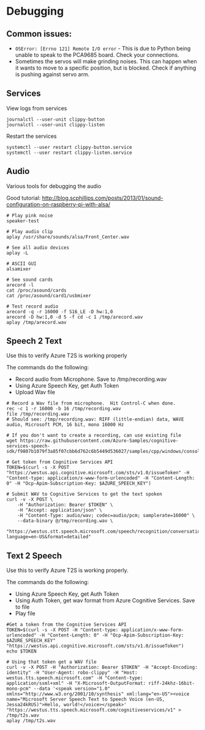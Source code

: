 # Debugging

## Common issues:

* `OSError: [Errno 121] Remote I/O error` - This is due to Python being unable to speak to the PCA9685 board.  Check your connections.
* Sometimes the servos will make grinding noises.   This can happen when it wants to move to a specific position, but is blocked.  Check if anything is pushing against servo arm.

## Services

View logs from services

```shell
journalctl --user-unit clippy-button
journalctl --user-unit clippy-listen
```

Restart the services

```shell
systemctl --user restart clippy-button.service
systemctl --user restart clippy-listen.service
```

## Audio

Various tools for debugging the audio

Good tutorial:  http://blog.scphillips.com/posts/2013/01/sound-configuration-on-raspberry-pi-with-alsa/

```
# Play pink noise
speaker-test

# Play audio clip
aplay /usr/share/sounds/alsa/Front_Center.wav

# See all audio devices
aplay -L

# ASCII GUI
alsamixer

# See sound cards
arecord -l
cat /proc/asound/cards
cat /proc/asound/card1/usbmixer

# Test record audio
arecord -q -r 16000 -f S16_LE -D hw:1,0
arecord -D hw:1,0 -d 5 -f cd -c 1 /tmp/arecord.wav
aplay /tmp/arecord.wav
```

## Speech 2 Text

Use this to verify Azure T2S is working properly

The commands do the following:

* Record audio from Microphone.  Save to /tmp/recording.wav
* Using Azure Speech Key, get Auth Token
* Upload Wav file

```shell
# Record a Wav file from microphone.  Hit Control-C when done.
rec -c 1 -r 16000 -b 16 /tmp/recording.wav
file /tmp/recording.wav
# Should see: /tmp/recording.wav: RIFF (little-endian) data, WAVE audio, Microsoft PCM, 16 bit, mono 16000 Hz

# If you don't want to create a recording, can use existing file
wget https://raw.githubusercontent.com/Azure-Samples/cognitive-services-speech-sdk/f9807b1079f3a85f07cbb6d762c6b5449d536027/samples/cpp/windows/console/samples/whatstheweatherlike.wav

# Get token from Cognitive Services API
TOKEN=$(curl -s -X POST "https://westus.api.cognitive.microsoft.com/sts/v1.0/issueToken" -H "Content-type: application/x-www-form-urlencoded" -H "Content-Length: 0" -H "Ocp-Apim-Subscription-Key: $AZURE_SPEECH_KEY")

# Submit WAV to Cognitive Services to get the text spoken
curl -v -X POST \
    -H "Authorization: Bearer $TOKEN" \
    -H "Accept: application/json" \
    -H "Content-Type: audio/wav; codec=audio/pcm; samplerate=16000" \
    --data-binary @/tmp/recording.wav \
    "https://westus.stt.speech.microsoft.com/speech/recognition/conversation/cognitiveservices/v1?language=en-US&format=detailed"
```

## Text 2 Speech

Use this to verify Azure T2S is working properly.  

The commands do the following:

* Using Azure Speech Key, get Auth Token
* Using Auth Token, get wav format from Azure Cognitive Services.  Save to file
* Play file

```shell
#Get a token from the Cognitive Services API
TOKEN=$(curl -s -X POST -H "Content-type: application/x-www-form-urlencoded" -H "Content-Length: 0" -H "Ocp-Apim-Subscription-Key: $AZURE_SPEECH_KEY" "https://westus.api.cognitive.microsoft.com/sts/v1.0/issueToken")
echo $TOKEN

# Using that token get a WAV file
curl -v -X POST -H "Authorization: Bearer $TOKEN" -H "Accept-Encoding: identity" -H "User-Agent: robo-clippy" -H "Host: westus.tts.speech.microsoft.com" -H "Content-type: application/ssml+xml" -H "X-Microsoft-OutputFormat: riff-24khz-16bit-mono-pcm" --data '<speak version="1.0" xmlns="http://www.w3.org/2001/10/synthesis" xml:lang="en-US"><voice name="Microsoft Server Speech Text to Speech Voice (en-US, Jessa24kRUS)">Hello, world!</voice></speak>' "https://westus.tts.speech.microsoft.com/cognitiveservices/v1" > /tmp/t2s.wav
aplay /tmp/t2s.wav
```